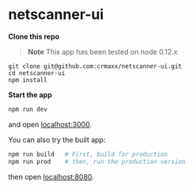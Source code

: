 # netscanner-ui

**Clone this repo**

> **Note** This app has been tested on node 0.12.x

```
git clone git@github.com:crmaxx/netscanner-ui.git
cd netscanner-ui
npm install
```

**Start the app**

```bash
npm run dev
```

and open [localhost:3000](http://localhost:3000).

You can also try the built app:

```bash
npm run build   # First, build for production
npm run prod    # then, run the production version
```

then open [localhost:8080](http://localhost:8080).
